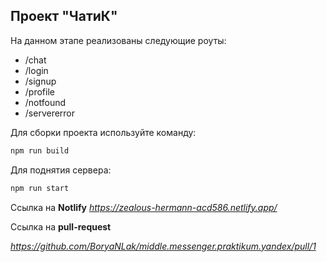 ## Проект "ЧатиК"
На данном этапе реализованы следующие роуты: 
- /chat
- /login
- /signup
- /profile
- /notfound
- /servererror

Для сборки проекта используйте команду:
```sh
npm run build
```

Для поднятия сервера:
```sh
npm run start
```

Ссылка на **Notlify**
*https://zealous-hermann-acd586.netlify.app/*

Ссылка на **pull-request**

*https://github.com/BoryaNLak/middle.messenger.praktikum.yandex/pull/1*